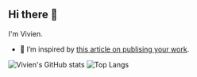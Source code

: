 ## Hi there 👋

I'm Vivien. 

- 🔭 I’m inspired by [this article on publising your work](https://github.com/readme/guides/publishing-your-work).
<!--
**viviensiu/viviensiu** is a ✨ _special_ ✨ repository because its `README.md` (this file) appears on your GitHub profile.

Here are some ideas to get you started:


- 🌱 I’m currently learning ...
- 👯 I’m looking to collaborate on ...
- 🤔 I’m looking for help with ...
- 💬 Ask me about ...
- 📫 How to reach me: ...
- 😄 Pronouns: ...
- ⚡ Fun fact: ...
-->

![Vivien's GitHub stats](https://github-readme-stats.vercel.app/api?username=viviensiu&show_icons=true&theme=ambient_gradient)
![Top Langs](https://github-readme-stats.vercel.app/api/top-langs/?username=viviensiu&layout=compact)
